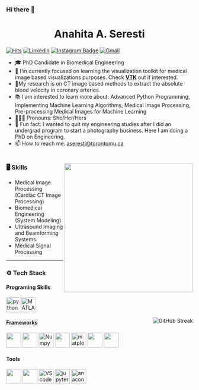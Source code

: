 
### Hi there 👋
<h1 align="center"> Anahita A. Seresti </h1>


[![Hits](https://hits.seeyoufarm.com/api/count/incr/badge.svg?url=https%3A%2F%2Fgithub.com%2Faseresti%2Faseresti&count_bg=%2379C83D&title_bg=%23555555&icon=&icon_color=%23E7E7E7&title=Profile+Views&edge_flat=false)](https://hits.seeyoufarm.com) [![Linkedin](https://img.shields.io/badge/-LinkedIn-blue?style=flat&logo=Linkedin&logoColor=white)](https://www.linkedin.com/in/anahita-a-b9764b111/) [![Instagram Badge](https://img.shields.io/badge/-Instagram-purple?logo=instagram&logoColor=white&link=https://instagram.com/ana.abbasnejad/)](https://www.instagram.com/ana.abbasnejad) [![Gmail](https://img.shields.io/badge/-Gmail-c14438?style=flat&logo=Gmail&logoColor=white)](mailto:aseresti@torontomu.ca)
<!---
[![Github](https://img.shields.io/github/followers/aseresti?label=Follow&style=social)](https://github.com/aseresti)
--->
- 🎓 PhD Candidate in Biomedical Engineering
- 🔭 I’m currently focused on learning the visualization toolkit for medical image based visualizations purposes. Check [**VTK**](vtk.org) out if interested.
- 🔬My research is on CT image based methods to extract the absolute blood velocity in coronary arteries. 
- 📚 I am interested to learn more about: Advanced Python Programming, Implementing Machine Learning Algorithms, Medical Image Processing, Pre-processing Medical Images for Machine Learning
- 👩🏻‍💼 Pronouns: She/Her/Hers
- 📸 Fun fact: I wanted to quit my engineering studies after I did an undergrad program to start a photography business. Here I am doing a PhD on Engineering.
- 📫 How to reach me: aseresti@torontomu.ca
# 
<img align="right" src="https://i.pinimg.com/originals/27/7c/68/277c68579a82f06a0901b6f667d61a6a.png" width="347">

### 🖥 Skills

- Medical Image Processing (Cardiac CT Image Processing)
- Biomedical Engineering (System Modeling)
- Ultrasound Imaging and Beamforming Systems
- Medical Signal Processing 

---


<h3>⚙️ Tech Stack</h3>
<h4>Programing Skills</h4>
<p align="left">
<img  src="https://cdn.jsdelivr.net/gh/devicons/devicon/icons/python/python-original.svg" alt="python" width="40" height="40"/><img src="https://cdn.jsdelivr.net/gh/devicons/devicon/icons/matlab/matlab-original.svg" alt="MATLAB" width="40" height="40"/></p>

<img align="right" src="https://github-readme-streak-stats.herokuapp.com?user=aseresti&theme=aura-dark&hide_border=true&background=FFFFFF00&currStreakLabel=77E7DA&currStreakNum=77E7DA&ring=CE4A4A&fire=CE4A4A&sideNums=CE4A4A&sideLabels=CE4A4A&dates=9CA0A2" alt="GitHub Streak" />
<h4>Frameworks</h4>
<p><img src="https://upload.wikimedia.org/wikipedia/commons/7/76/Visualization_Toolkit_logo.svg" height="40"/> <img src="https://upload.wikimedia.org/wikipedia/commons/thumb/0/05/Scikit_learn_logo_small.svg/2560px-Scikit_learn_logo_small.svg.png" width="40"/> <img src="https://cdn.jsdelivr.net/gh/devicons/devicon/icons/numpy/numpy-original.svg" alt="Numpy" width="40" height="40"/> <img src="https://upload.wikimedia.org/wikipedia/commons/thumb/2/22/Pandas_mark.svg/1200px-Pandas_mark.svg.png" height="40"/> <img src="https://upload.wikimedia.org/wikipedia/commons/8/84/Matplotlib_icon.svg" alt="matplotlib" width="40" height="40"/> <img src="https://upload.wikimedia.org/wikipedia/commons/3/36/Simulink_Logo_%28non-wordmark%29.png" height="40"/> <img src="https://upload.wikimedia.org/wikipedia/commons/thumb/9/96/FEniCS_logo.svg/1200px-FEniCS_logo.svg.png" height="40"/></p>

<h4>Tools</h4>
<p><img src="https://icongr.am/devicon/git-original.svg" height="40"> <img src="https://icongr.am/devicon/linux-original.svg" height="40"> <img src="https://cdn.jsdelivr.net/gh/devicons/devicon/icons/vscode/vscode-original.svg" alt="VScode" width="40" height="40"/> <img src="https://cdn.jsdelivr.net/gh/devicons/devicon/icons/jupyter/jupyter-original-wordmark.svg" alt="jupyter" width="40" height="40"/> <img src="https://cdn.jsdelivr.net/gh/devicons/devicon/icons/anaconda/anaconda-original.svg" alt="anaconda" width="40" height="40"/></p>
</div>


